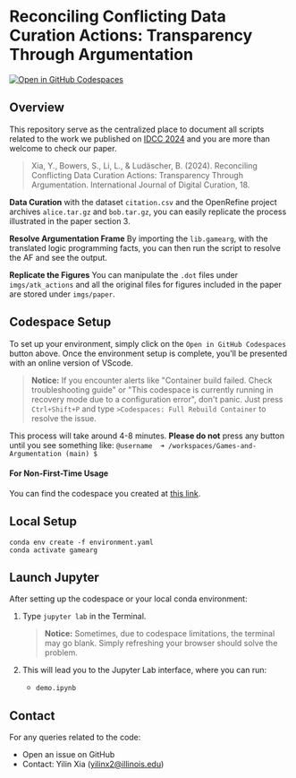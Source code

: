 # Reconciling Conflicting Data Curation Actions: Transparency Through Argumentation

[![Open in GitHub Codespaces](https://github.com/codespaces/badge.svg)](https://codespaces.new/idaks/Games-and-Argumentation)


## Overview
This repository serve as the centralized place to document all scripts related to the work we published on [IDCC 2024](https://dcc.ac.uk/events/idcc24/programme) and you are more than welcome to check our paper.

>Xia, Y., Bowers, S., Li, L., & Ludäscher, B. (2024). Reconciling Conflicting Data Curation Actions: Transparency Through Argumentation. International Journal of Digital Curation, 18.

**Data Curation** with the dataset `citation.csv` and the OpenRefine project archives `alice.tar.gz` and `bob.tar.gz`, you can easily replicate the process illustrated in the paper section 3.

**Resolve Argumentation Frame** By importing the `lib.gamearg`, with the translated logic programming facts, you can then run the script to resolve the AF and see the output.

**Replicate the Figures** You can manipulate the `.dot` files under `imgs/atk_actions` and all the original files for figures included in the paper are stored under `imgs/paper`.

## Codespace Setup

To set up your environment, simply click on the `Open in GitHub Codespaces` button above. Once the environment setup is complete, you'll be presented with an online version of VScode.

> **Notice:** If you encounter alerts like "Container build failed. Check troubleshooting guide" or "This codespace is currently running in recovery mode due to a configuration error", don't panic. Just press `Ctrl+Shift+P` and type `>Codespaces: Full Rebuild Container` to resolve the issue.

This process will take around 4-8 minutes. **Please do not** press any button until you see something like: `@username  ➜ /workspaces/Games-and-Argumentation (main) $ `

#### For Non-First-Time Usage
You can find the codespace you created at [this link](https://github.com/codespaces).


## Local Setup
```
conda env create -f environment.yaml
conda activate gamearg
```

## Launch Jupyter

After setting up the codespace or your local conda environment:

1. Type `jupyter lab` in the Terminal.
   
   > **Notice:** Sometimes, due to codespace limitations, the terminal may go blank. Simply refreshing your browser should solve the problem.

2. This will lead you to the Jupyter Lab interface, where you can run:
   - `demo.ipynb`


## Contact

For any queries related to the code:
- Open an issue on GitHub
- Contact: Yilin Xia ([yilinx2@illinois.edu](mailto:yilinx2@illinois.edu))


